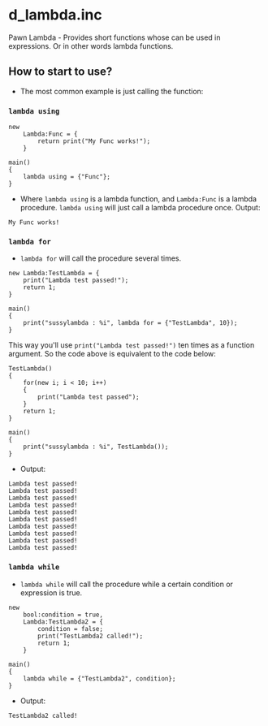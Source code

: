 # d_lambda.inc
Pawn Lambda - Provides short functions whose can be used in expressions. Or in other words lambda functions.

## How to start to use?

- The most common example is just calling the function:

### `lambda using`

```pawn
new
	Lambda:Func = {
		return print("My Func works!");
	}

main()
{
	lambda using = {"Func"};
}
```

- Where `lambda using` is a lambda function, and `Lambda:Func` is a lambda procedure. `lambda using` will just call a lambda procedure once. Output:

```
My Func works!
```

### `lambda for`

- `lambda for` will call the procedure several times.

```pawn
new Lambda:TestLambda = {
    print("Lambda test passed!");
    return 1;
}

main()
{
    print("sussylambda : %i", lambda for = {"TestLambda", 10});
}
```

This way you'll use `print("Lambda test passed!")` ten times as a function argument. So the code above is equivalent to the code below:

```pawn
TestLambda()
{
	for(new i; i < 10; i++)
	{
		print("Lambda test passed");
	}
	return 1;
}

main()
{
    print("sussylambda : %i", TestLambda());
}
```

- Output:

```
Lambda test passed!
Lambda test passed!
Lambda test passed!
Lambda test passed!
Lambda test passed!
Lambda test passed!
Lambda test passed!
Lambda test passed!
Lambda test passed!
Lambda test passed!
```

### `lambda while`

- `lambda while` will call the procedure while a certain condition or expression is true. 

```pawn
new 
    bool:condition = true, 
    Lambda:TestLambda2 = {
        condition = false;
        print("TestLambda2 called!");
        return 1;
    }

main()
{
    lambda while = {"TestLambda2", condition};
}
```

- Output:

```
TestLambda2 called!
```